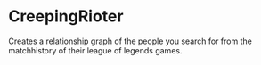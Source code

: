 # CreepingRioter
Creates a relationship graph of the people you search for from the matchhistory of their league of legends games.
